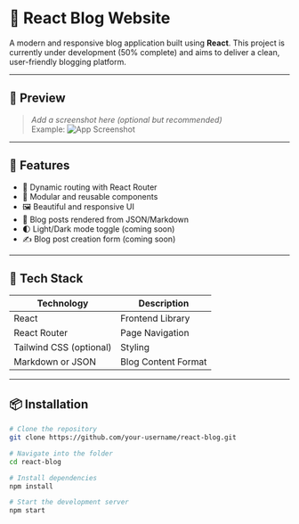 # 📝 React Blog Website

A modern and responsive blog application built using **React**. This project is currently under development (50% complete) and aims to deliver a clean, user-friendly blogging platform.

---

## 📸 Preview
> _Add a screenshot here (optional but recommended)_  
> Example:
> ![App Screenshot](./screenshot.png)

---

## 🚀 Features

- 🔗 Dynamic routing with React Router
- 🧱 Modular and reusable components
- 🖼️ Beautiful and responsive UI
- 📝 Blog posts rendered from JSON/Markdown
- 🌓 Light/Dark mode toggle (coming soon)
- ✍️ Blog post creation form (coming soon)

---

## 🔧 Tech Stack

| Technology | Description |
|------------|-------------|
| React      | Frontend Library |
| React Router | Page Navigation |
| Tailwind CSS (optional) | Styling |
| Markdown or JSON | Blog Content Format |

---

## 📦 Installation

```bash
# Clone the repository
git clone https://github.com/your-username/react-blog.git

# Navigate into the folder
cd react-blog

# Install dependencies
npm install

# Start the development server
npm start
